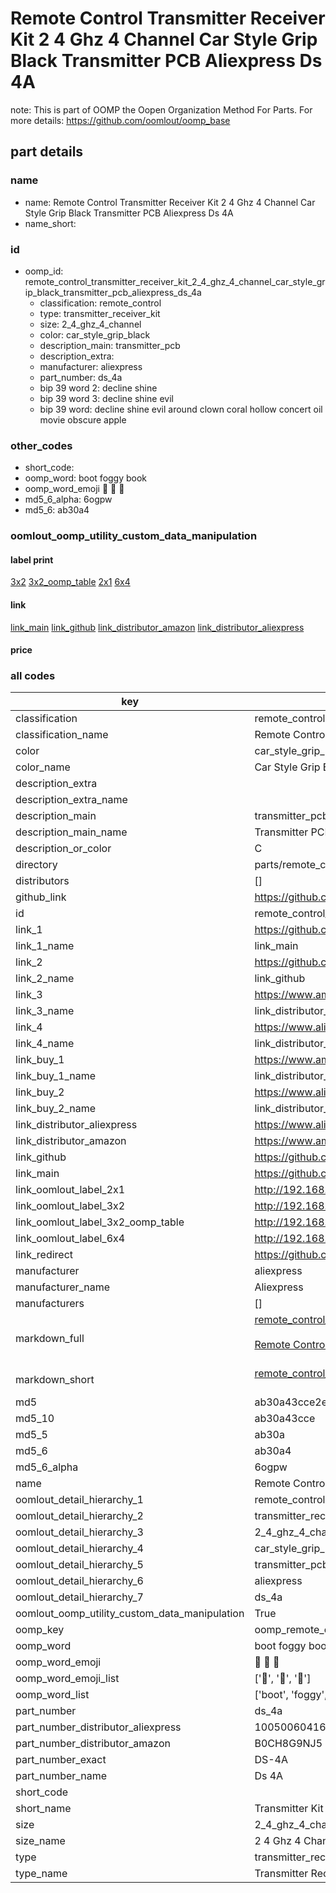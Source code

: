 # Remote Control Transmitter Receiver Kit 2 4 Ghz 4 Channel Car Style Grip Black Transmitter PCB Aliexpress Ds 4A  

note: This is part of OOMP the Oopen Organization Method For Parts. For more details: https://github.com/oomlout/oomp_base

##  part details
  







### name
* name: Remote Control Transmitter Receiver Kit 2 4 Ghz 4 Channel Car Style Grip Black Transmitter PCB Aliexpress Ds 4A
* name_short: 
### id
* oomp_id: remote_control_transmitter_receiver_kit_2_4_ghz_4_channel_car_style_grip_black_transmitter_pcb_aliexpress_ds_4a
  * classification: remote_control
  * type: transmitter_receiver_kit
  * size: 2_4_ghz_4_channel
  * color: car_style_grip_black
  * description_main: transmitter_pcb
  * description_extra: 
  * manufacturer: aliexpress
  * part_number: ds_4a
  * bip 39 word 2: decline shine
  * bip 39 word 3: decline shine evil
  * bip 39 word: decline shine evil around clown coral hollow concert oil movie obscure apple

### other_codes
* short_code: 
* oomp_word: boot foggy book
* oomp_word_emoji :boot: :foggy: :book:
* md5_6_alpha: 6ogpw
* md5_6: ab30a4






### oomlout_oomp_utility_custom_data_manipulation
#### label print
[3x2](http://192.168.1.245:1112/?label=oomp%206ogpw)
[3x2_oomp_table](http://192.168.1.108:1112/?label=oomp%206ogpw)
[2x1](http://192.168.1.242:1112/?label=oomp%206ogpw)
[6x4](http://192.168.1.55:1112/?label=oomp%206ogpw)    

#### link

[link_main](https://github.com/oomlout/oomlout_oomp_version_1_messy/tree/main/parts/remote_control_transmitter_receiver_kit_2_4_ghz_4_channel_car_style_grip_black_transmitter_pcb_aliexpress_ds_4a) [link_github](https://github.com/oomlout/oomlout_oomp_version_1_messy/tree/main/parts/remote_control_transmitter_receiver_kit_2_4_ghz_4_channel_car_style_grip_black_transmitter_pcb_aliexpress_ds_4a) [link_distributor_amazon](https://www.amazon.co.uk/dp/B0CH8G9NJ5) [link_distributor_aliexpress](https://www.aliexpress.com/item/1005006041694540.html)                           

#### price







### all codes 
| key | value |  
| --- | --- |  
| classification | remote_control |  
| classification_name | Remote Control |  
| color | car_style_grip_black |  
| color_name | Car Style Grip Black |  
| description_extra |  |  
| description_extra_name |  |  
| description_main | transmitter_pcb |  
| description_main_name | Transmitter PCB |  
| description_or_color | C  |  
| directory | parts/remote_control_transmitter_receiver_kit_2_4_ghz_4_channel_car_style_grip_black_transmitter_pcb_aliexpress_ds_4a |  
| distributors | [] |  
| github_link | https://github.com/oomlout/oomlout_oomp_part_src/tree/main/parts/remote_control_transmitter_receiver_kit_2_4_ghz_4_channel_car_style_grip_black_transmitter_pcb_aliexpress_ds_4a |  
| id | remote_control_transmitter_receiver_kit_2_4_ghz_4_channel_car_style_grip_black_transmitter_pcb_aliexpress_ds_4a |  
| link_1 | https://github.com/oomlout/oomlout_oomp_version_1_messy/tree/main/parts/remote_control_transmitter_receiver_kit_2_4_ghz_4_channel_car_style_grip_black_transmitter_pcb_aliexpress_ds_4a |  
| link_1_name | link_main |  
| link_2 | https://github.com/oomlout/oomlout_oomp_version_1_messy/tree/main/parts/remote_control_transmitter_receiver_kit_2_4_ghz_4_channel_car_style_grip_black_transmitter_pcb_aliexpress_ds_4a |  
| link_2_name | link_github |  
| link_3 | https://www.amazon.co.uk/dp/B0CH8G9NJ5 |  
| link_3_name | link_distributor_amazon |  
| link_4 | https://www.aliexpress.com/item/1005006041694540.html |  
| link_4_name | link_distributor_aliexpress |  
| link_buy_1 | https://www.amazon.co.uk/dp/B0CH8G9NJ5 |  
| link_buy_1_name | link_distributor_amazon |  
| link_buy_2 | https://www.aliexpress.com/item/1005006041694540.html |  
| link_buy_2_name | link_distributor_aliexpress |  
| link_distributor_aliexpress | https://www.aliexpress.com/item/1005006041694540.html |  
| link_distributor_amazon | https://www.amazon.co.uk/dp/B0CH8G9NJ5 |  
| link_github | https://github.com/oomlout/oomlout_oomp_version_1_messy/tree/main/parts/remote_control_transmitter_receiver_kit_2_4_ghz_4_channel_car_style_grip_black_transmitter_pcb_aliexpress_ds_4a |  
| link_main | https://github.com/oomlout/oomlout_oomp_version_1_messy/tree/main/parts/remote_control_transmitter_receiver_kit_2_4_ghz_4_channel_car_style_grip_black_transmitter_pcb_aliexpress_ds_4a |  
| link_oomlout_label_2x1 | http://192.168.1.242:1112/?label=oomp%206ogpw |  
| link_oomlout_label_3x2 | http://192.168.1.245:1112/?label=oomp%206ogpw |  
| link_oomlout_label_3x2_oomp_table | http://192.168.1.108:1112/?label=oomp%206ogpw |  
| link_oomlout_label_6x4 | http://192.168.1.55:1112/?label=oomp%206ogpw |  
| link_redirect | https://github.com/oomlout/oomlout_oomp_version_1_messy/tree/main/parts/remote_control_transmitter_receiver_kit_2_4_ghz_4_channel_car_style_grip_black_transmitter_pcb_aliexpress_ds_4a |  
| manufacturer | aliexpress |  
| manufacturer_name | Aliexpress |  
| manufacturers | [] |  
| markdown_full | [remote_control_transmitter_receiver_kit_2_4_ghz_4_channel_car_style_grip_black_transmitter_pcb_aliexpress_ds_4a](none)<br>[](none)<br>[Remote Control Transmitter Receiver Kit 2 4 Ghz 4 Channel Car Style Grip Black Transmitter Pcb Aliexpress Ds 4A](none)<br><br> |  
| markdown_short | [remote_control_transmitter_receiver_kit_2_4_ghz_4_channel_car_style_grip_black_transmitter_pcb_aliexpress_ds_4a](none)<br><br> |  
| md5 | ab30a43cce2ead9cc09600c29bf179c7 |  
| md5_10 | ab30a43cce |  
| md5_5 | ab30a |  
| md5_6 | ab30a4 |  
| md5_6_alpha | 6ogpw |  
| name | Remote Control Transmitter Receiver Kit 2 4 Ghz 4 Channel Car Style Grip Black Transmitter PCB Aliexpress Ds 4A |  
| oomlout_detail_hierarchy_1 | remote_control |  
| oomlout_detail_hierarchy_2 | transmitter_receiver_kit |  
| oomlout_detail_hierarchy_3 | 2_4_ghz_4_channel |  
| oomlout_detail_hierarchy_4 | car_style_grip_black |  
| oomlout_detail_hierarchy_5 | transmitter_pcb |  
| oomlout_detail_hierarchy_6 | aliexpress |  
| oomlout_detail_hierarchy_7 | ds_4a |  
| oomlout_oomp_utility_custom_data_manipulation | True |  
| oomp_key | oomp_remote_control_transmitter_receiver_kit_2_4_ghz_4_channel_car_style_grip_black_transmitter_pcb_aliexpress_ds_4a |  
| oomp_word | boot foggy book |  
| oomp_word_emoji | :boot: :foggy: :book: |  
| oomp_word_emoji_list | [':boot:', ':foggy:', ':book:'] |  
| oomp_word_list | ['boot', 'foggy', 'book'] |  
| part_number | ds_4a |  
| part_number_distributor_aliexpress | 1005006041694540 |  
| part_number_distributor_amazon | B0CH8G9NJ5 |  
| part_number_exact | DS-4A |  
| part_number_name | Ds 4A |  
| short_code |  |  
| short_name | Transmitter Kit 4 Channel |  
| size | 2_4_ghz_4_channel |  
| size_name | 2 4 Ghz 4 Channel |  
| type | transmitter_receiver_kit |  
| type_name | Transmitter Receiver Kit |  
